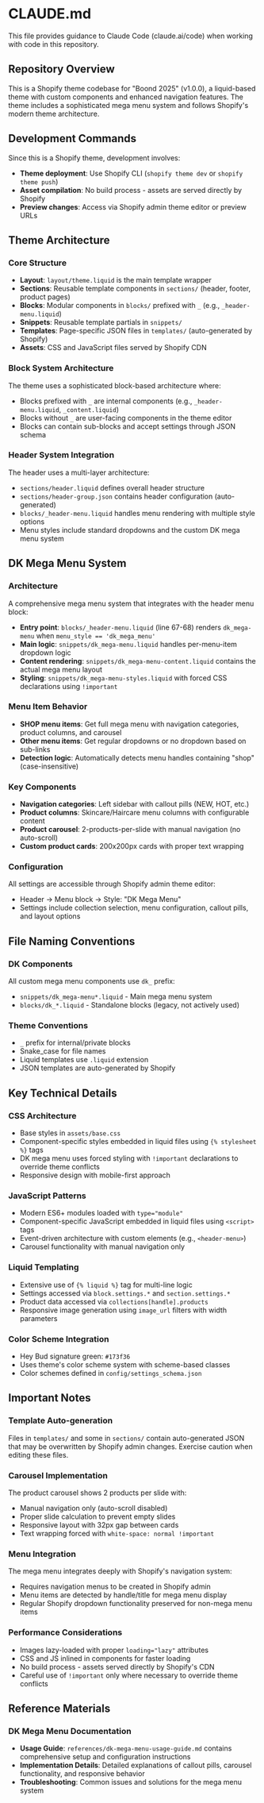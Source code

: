 # CLAUDE.md

This file provides guidance to Claude Code (claude.ai/code) when working with code in this repository.

## Repository Overview

This is a Shopify theme codebase for "Boond 2025" (v1.0.0), a liquid-based theme with custom components and enhanced navigation features. The theme includes a sophisticated mega menu system and follows Shopify's modern theme architecture.

## Development Commands

Since this is a Shopify theme, development involves:
- **Theme deployment**: Use Shopify CLI (`shopify theme dev` or `shopify theme push`)
- **Asset compilation**: No build process - assets are served directly by Shopify
- **Preview changes**: Access via Shopify admin theme editor or preview URLs

## Theme Architecture

### Core Structure
- **Layout**: `layout/theme.liquid` is the main template wrapper
- **Sections**: Reusable template components in `sections/` (header, footer, product pages)
- **Blocks**: Modular components in `blocks/` prefixed with `_` (e.g., `_header-menu.liquid`)
- **Snippets**: Reusable template partials in `snippets/`
- **Templates**: Page-specific JSON files in `templates/` (auto-generated by Shopify)
- **Assets**: CSS and JavaScript files served by Shopify CDN

### Block System Architecture
The theme uses a sophisticated block-based architecture where:
- Blocks prefixed with `_` are internal components (e.g., `_header-menu.liquid`, `_content.liquid`)
- Blocks without `_` are user-facing components in the theme editor
- Blocks can contain sub-blocks and accept settings through JSON schema

### Header System Integration
The header uses a multi-layer architecture:
- `sections/header.liquid` defines overall header structure
- `sections/header-group.json` contains header configuration (auto-generated)
- `blocks/_header-menu.liquid` handles menu rendering with multiple style options
- Menu styles include standard dropdowns and the custom DK mega menu system

## DK Mega Menu System

### Architecture
A comprehensive mega menu system that integrates with the header menu block:
- **Entry point**: `blocks/_header-menu.liquid` (line 67-68) renders `dk_mega-menu` when `menu_style == 'dk_mega_menu'`
- **Main logic**: `snippets/dk_mega-menu.liquid` handles per-menu-item dropdown logic
- **Content rendering**: `snippets/dk_mega-menu-content.liquid` contains the actual mega menu layout
- **Styling**: `snippets/dk_mega-menu-styles.liquid` with forced CSS declarations using `!important`

### Menu Item Behavior
- **SHOP menu items**: Get full mega menu with navigation categories, product columns, and carousel
- **Other menu items**: Get regular dropdowns or no dropdown based on sub-links
- **Detection logic**: Automatically detects menu handles containing "shop" (case-insensitive)

### Key Components
- **Navigation categories**: Left sidebar with callout pills (NEW, HOT, etc.)
- **Product columns**: Skincare/Haircare menu columns with configurable content
- **Product carousel**: 2-products-per-slide with manual navigation (no auto-scroll)
- **Custom product cards**: 200x200px cards with proper text wrapping

### Configuration
All settings are accessible through Shopify admin theme editor:
- Header → Menu block → Style: "DK Mega Menu"
- Settings include collection selection, menu configuration, callout pills, and layout options

## File Naming Conventions

### DK Components
All custom mega menu components use `dk_` prefix:
- `snippets/dk_mega-menu*.liquid` - Main mega menu system
- `blocks/dk_*.liquid` - Standalone blocks (legacy, not actively used)

### Theme Conventions
- `_` prefix for internal/private blocks
- Snake_case for file names
- Liquid templates use `.liquid` extension
- JSON templates are auto-generated by Shopify

## Key Technical Details

### CSS Architecture
- Base styles in `assets/base.css`
- Component-specific styles embedded in liquid files using `{% stylesheet %}` tags
- DK mega menu uses forced styling with `!important` declarations to override theme conflicts
- Responsive design with mobile-first approach

### JavaScript Patterns
- Modern ES6+ modules loaded with `type="module"`
- Component-specific JavaScript embedded in liquid files using `<script>` tags
- Event-driven architecture with custom elements (e.g., `<header-menu>`)
- Carousel functionality with manual navigation only

### Liquid Templating
- Extensive use of `{% liquid %}` tag for multi-line logic
- Settings accessed via `block.settings.*` and `section.settings.*`
- Product data accessed via `collections[handle].products`
- Responsive image generation using `image_url` filters with width parameters

### Color Scheme Integration
- Hey Bud signature green: `#173f36`
- Uses theme's color scheme system with scheme-based classes
- Color schemes defined in `config/settings_schema.json`

## Important Notes

### Template Auto-generation
Files in `templates/` and some in `sections/` contain auto-generated JSON that may be overwritten by Shopify admin changes. Exercise caution when editing these files.

### Carousel Implementation
The product carousel shows 2 products per slide with:
- Manual navigation only (auto-scroll disabled)
- Proper slide calculation to prevent empty slides
- Responsive layout with 32px gap between cards
- Text wrapping forced with `white-space: normal !important`

### Menu Integration
The mega menu integrates deeply with Shopify's navigation system:
- Requires navigation menus to be created in Shopify admin
- Menu items are detected by handle/title for mega menu display
- Regular Shopify dropdown functionality preserved for non-mega menu items

### Performance Considerations
- Images lazy-loaded with proper `loading="lazy"` attributes
- CSS and JS inlined in components for faster loading
- No build process - assets served directly by Shopify's CDN
- Careful use of `!important` only where necessary to override theme conflicts

## Reference Materials

### DK Mega Menu Documentation
- **Usage Guide**: `references/dk-mega-menu-usage-guide.md` contains comprehensive setup and configuration instructions
- **Implementation Details**: Detailed explanations of callout pills, carousel functionality, and responsive behavior
- **Troubleshooting**: Common issues and solutions for the mega menu system